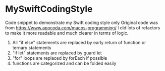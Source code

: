 # MySwiftCodingStyle
Code snippet to demonstrate my Swift coding style only
Original code was from https://www.appcoda.com/macos-programming/
I did lots of refactors to make it more readable and much clearer in terms of logic.
  1) All "if else" statements are replaced by early return of function or ternary statements
  2) "if let" statements are replaced by guard let
  3) "for" loops are replaced by forEach if possible
  4) functions are categorized and can be folded easily
